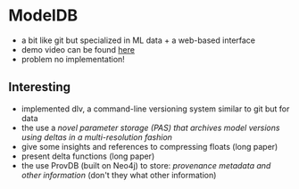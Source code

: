 # ModelDB

- a bit like git but specialized in ML data + a web-based interface 
- demo video can be found [here](https://www.youtube.com/watch?v=4JVehm5Ohg4&feature=youtu.be)
- problem no implementation!

## Interesting 
- implemented dlv, a command-line versioning system similar to git but for data
- the use a *novel parameter storage (PAS) that archives model versions using deltas in a multi-resolution fashion*
- give some insights and references to compressing floats (long paper)
- present delta functions (long paper)
- the use ProvDB (built on Neo4j) to store: *provenance metadata and other information* 
(don't they what other information)
   